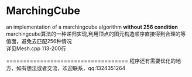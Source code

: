 # MarchingCube
an implementation of a marchingcube algorithm **without 256 condition**<br>
marchingcube算法的一种递归实现,利用顶点的图元构造顺序直接得到合理的等值面，避免去匹配256种情况<br>
详见Mesh.cpp 113-200行

====================================
程序还有需要优化的地方，如有想法或者交流，欢迎联系，qq:1324351264
